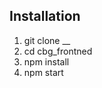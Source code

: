 

## Installation
<ol>
  <li> git clone __</li>
  <li> cd cbg_frontned </li>
  <li> npm install </li>
  <li> npm start <lil>
</ol>

